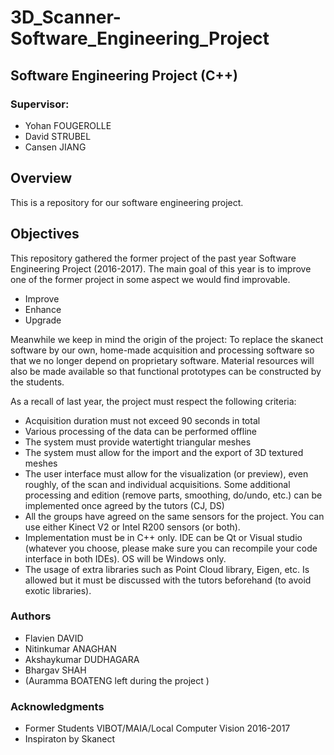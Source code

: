 # 3D_Scanner-Software_Engineering_Project

## Software Engineering Project (C++)

### Supervisor:
- Yohan FOUGEROLLE
- David STRUBEL
- Cansen JIANG

## Overview

This is a repository for our software engineering project.

## Objectives

This repository gathered the former project of the past year Software Engineering Project (2016-2017).
The main goal of this year is to improve one of the former project in some aspect we would find improvable.
- Improve
- Enhance
- Upgrade

Meanwhile we keep in mind the origin of the project:
To replace the skanect software by our own, home-made acquisition and processing software so that we no longer depend on proprietary software. Material resources will also be made available so that functional prototypes can be constructed by the students.

As a recall of last year, the project must respect the following criteria:
- Acquisition duration must not exceed 90 seconds in total
- Various processing of the data can be performed offline
- The system must provide watertight triangular meshes
- The system must allow for the import and the export of 3D textured
meshes
- The user interface must allow for the visualization (or preview), even
roughly, of the scan and individual acquisitions. Some additional processing and edition (remove parts, smoothing, do/undo, etc.) can be implemented once agreed by the tutors (CJ, DS)
- All the groups have agreed on the same sensors for the project. You can use either Kinect V2 or Intel R200 sensors (or both).
- Implementation must be in C++ only. IDE can be Qt or Visual studio (whatever you choose, please make sure you can recompile your
code interface in both IDEs). OS will be Windows only.
- The usage of extra libraries such as Point Cloud library, Eigen, etc. Is allowed but it must be discussed with the tutors beforehand (to
avoid exotic libraries).

### Authors

- Flavien DAVID
- Nitinkumar ANAGHAN 
- Akshaykumar DUDHAGARA 
- Bhargav SHAH
- (Auramma BOATENG left during the project )

### Acknowledgments

- Former Students VIBOT/MAIA/Local Computer Vision 2016-2017
- Inspiraton by Skanect

